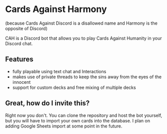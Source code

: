 # Cards Against Harmony

(because Cards Against Discord is a disallowed name and Harmony is the opposite of Discord)

CAH is a Discord bot that allows you to play Cards Against Humanity in your Discord chat.

## Features
- fully playable using text chat and Interactions
- makes use of private threads to keep the sins away from the eyes of the innocent
- support for custom decks and free mixing of multiple decks

## Great, how do I invite this?
Right now you don't. You can clone the repository and host the bot yourself, but you will have to import your own cards into the database.
I plan on adding Google Sheets import at some point in the future.
